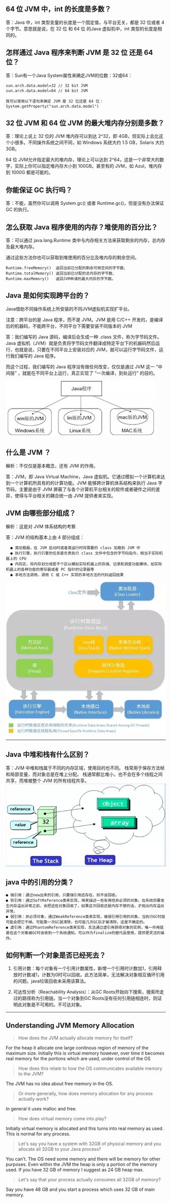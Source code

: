 ## 64 位 JVM 中，int 的长度是多数？

答：Java 中，int 类型变量的长度是一个固定值，与平台无关，都是 32 位或者 4 个字节。意思就是说，在 32 位 和 64 位 的Java 虚拟机中，int 类型的长度是相同的。

## 怎样通过 Java 程序来判断 JVM 是 32 位 还是 64 位？

答：Sun有一个Java System属性来确定JVM的位数：32或64：
	
	sun.arch.data.model=32 // 32 bit JVM
	sun.arch.data.model=64 // 64 bit JVM

	我可以使用以下语句来确定 JVM 是 32 位还是 64 位：
	System.getProperty("sun.arch.data.model")


## 32 位 JVM 和 64 位 JVM 的最大堆内存分别是多数？
答：理论上说上 32 位的 JVM 堆内存可以到达 2^32，即 4GB，但实际上会比这个小很多。不同操作系统之间不同，如 Windows 系统大约 1.5 GB，Solaris 大约 3GB。

64 位 JVM允许指定最大的堆内存，理论上可以达到 2^64，这是一个非常大的数字，实际上你可以指定堆内存大小到 100GB。甚至有的 JVM，如 Azul，堆内存到 1000G 都是可能的。


## 你能保证 GC 执行吗？

答：不能，虽然你可以调用 System.gc() 或者 Runtime.gc()，但是没有办法保证 GC 的执行。


## 怎么获取 Java 程序使用的内存？堆使用的百分比？

答：可以通过 java.lang.Runtime 类中与内存相关方法来获取剩余的内存，总内存及最大堆内存。

通过这些方法你也可以获取到堆使用的百分比及堆内存的剩余空间。

	Runtime.freeMemory()  返回当前已分配的剩余可用空间的字节数，
	Runtime.totalMemory() 返回当前已分配的总内存的字节数，
	Runtime.maxMemory()   返回JVM申请的最大内存的字节数。


## Java 是如何实现跨平台的？

Java借助不同操作系统上所安装的不同JVM虚拟机实现扩平台。

注意：跨平台的是 Java 程序，而不是 JVM。JVM 是用 C/C++ 开发的，是编译后的机器码，不能跨平台，不同平台下需要安装不同版本的 JVM

答：我们编写的 Java 源码，编译后会生成一种 .class 文件，称为字节码文件。Java 虚拟机（JVM）就是负责将字节码文件翻译成特定平台下的机器码然后运行，也就是说，只要在不同平台上安装对应的 JVM，就可以运行字节码文件，运行我们编写的 Java 程序。

而这个过程，我们编写的 Java 程序没有做任何改变，仅仅是通过 JVM 这一 “中间层” ，就能在不同平台上运行，真正实现了 “一次编译，到处运行” 的目的。

![](img/jvm-os.png)


## 什么是 JVM ？

解析：不仅仅是基本概念，还有 JVM 的作用。

答：JVM，即 Java Virtual Machine，Java 虚拟机。它通过模拟一个计算机来达到一个计算机所具有的的计算功能。JVM 能够跨计算机体系结构来执行 Java 字节码，主要是由于 JVM 屏蔽了与各个计算机平台相关的软件或者硬件之间的差异，使得与平台相关的耦合统一由 JVM 提供者来实现。


## JVM 由哪些部分组成？
解析：这是对 JVM 体系结构的考察

答：JVM 的结构基本上由 4 部分组成：

	  ● 类加载器，在 JVM 启动时或者类运行时将需要的 class 加载到 JVM 中
	  ● 执行引擎，执行引擎的任务是负责执行 class 文件中包含的字节码指令，相当于实际机器上的 CPU
	  ● 内存区，将内存划分成若干个区以模拟实际机器上的存储、记录和调度功能模块，如实际机器上的各种功能的寄存器或者 PC 指针的记录器等
	  ● 本地方法调用，调用 C 或 C++ 实现的本地方法的代码返回结果

![](img/jvm-component.png)

---

## Java 中堆和栈有什么区别？
答：JVM 中堆和栈属于不同的内存区域，使用目的也不同。
	栈常用于保存方法帧和局部变量，而对象总是在堆上分配。
	栈通常都比堆小，也不会在多个线程之间共享，而堆被整个 JVM 的所有线程共享。
![](img/stack-heap.png)


## java 中的引用的分类？
	● 强引用：通过new出来的引用，只要强引用还存在，则不会回收。
  	● 软引用：通过SoftReference类来实现，用来描述一些有用但非必须的对象。在系统将要发生内存溢出异常之前，会把这些对象回收了，如果这次回收还是内存不够的话，才抛出内存溢出异常。
  	● 弱引用：非必须对象，通过WeakReference类来实现，被弱引用引用的对象，当执行GC时就可能会把它干掉。可能第一次GC就清除，也可能几次GC后才被清除，这是不确定的。
  	● 虚引用：通过PhantomReference类来实现，无法通过虚引用获得对象的实例，唯一作用就是在这个对象被GC时会收到一个系统通知。可以作为finalize的替代品使用，提供更灵活的操作。


## 如何判断一个对象是否已经死去？

  1. 引用计数：每个对象有一个引用计数属性，新增一个引用时计数加1，引用释放时计数减1，计数为0时可以回收。此方法简单，无法解决对象相互循环引用的问题。java垃圾回收未采用该算法。
  
  2. 可达性分析（Reachability Analysis）：从GC Roots开始向下搜索，搜索所走过的路径称为引用链。当一个对象到GC Roots没有任何引用链相连时，则证明此对象是不可用的。不可达对象。





---

## Understanding JVM Memory Allocation

> How does the JVM actually allocate memory for itself?

For the heap it allocate one large conitnous region of memory of the maximum size. Initially this is virtual memory however, over time it becomes real memory for the portions which are used, under control of the OS

> How does this relate to how the OS communicates available memory to the JVM?

The JVM has no idea about free memory in the OS.

> Or more generally, how does memory allocation for any process actually work?

In general it uses malloc and free.

> How does virtual memory come into play?

Initially virtual memory is allocated and this turns into real memory as used. This is normal for any process.

> Let's say you have a system with 32GB of physical memory and you allocate all 32GB to your Java process?

You can't. The OS need some memory and there will be memory for other purposes. 
Even within the JVM the heap is only a portion of the memory used. 
If you have 32 GB of memory I suggest as 24 GB heap max.

> Let's say that your process actually consumes all 32GB of memory?

Say you have 48 GB and you start a process which uses 32 GB of main memory.

